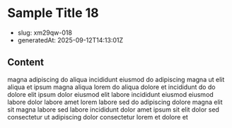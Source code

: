 # Sample Title 18

- slug: xm29qw-018
- generatedAt: 2025-09-12T14:13:01Z

## Content
magna adipiscing do aliqua incididunt eiusmod do adipiscing magna ut elit aliqua et ipsum magna aliqua lorem do aliqua dolore et incididunt do do dolore elit ipsum dolor eiusmod elit labore incididunt eiusmod eiusmod labore dolor labore amet lorem labore sed do adipiscing dolore magna elit sit magna labore sed labore incididunt dolor amet ipsum sit elit dolor sed consectetur ut adipiscing dolor consectetur lorem et dolore et

